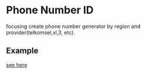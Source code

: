# Phone Number ID

focusing create phone number generator by region and provider(telkomsel,xl,3, etc).

## Example

[see here](./examples/generate.ts)
